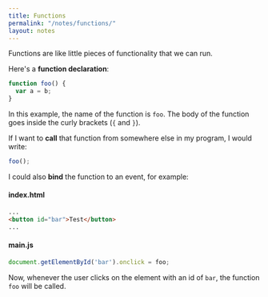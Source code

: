 ```yaml
---
title: Functions
permalink: "/notes/functions/"
layout: notes
---
```


Functions are like little pieces of functionality that we can run.

Here's a **function declaration**:

```js
function foo() {
  var a = b;
}
```

In this example, the name of the function is `foo`. The body of the function goes inside the curly brackets (`{` and `}`).

If I want to **call** that function from somewhere else in my program, I would write:

```js
foo();
```

I could also **bind** the function to an event, for example:

#### index.html

```html
...
<button id="bar">Test</button>
...
```

#### main.js

```js
document.getElementById('bar').onclick = foo;
```

Now, whenever the user clicks on the element with an id of `bar`, the function `foo` will be called.